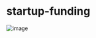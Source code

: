 # startup-funding

![image](https://github.com/user-attachments/assets/4805b660-a1b7-4f17-89a5-e4393e062b26)
